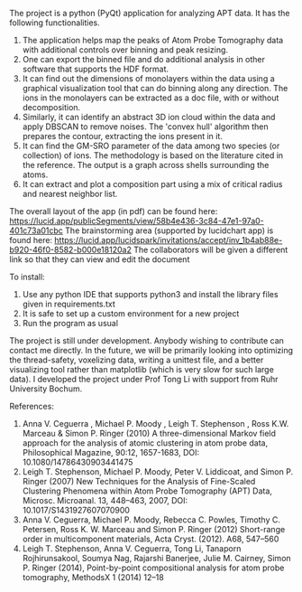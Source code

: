 The project is a python (PyQt) application for analyzing APT data. It has the following functionalities.
1.	The application helps map the peaks of Atom Probe Tomography data with additional controls over binning and peak resizing. 
2.	One can export the binned file and do additional analysis in other software that supports the HDF format.
3.	It can find out the dimensions of monolayers within the data using a graphical visualization tool that can do binning along any direction. The ions in the monolayers can be extracted as a doc file, with or without decomposition.
4.	Similarly, it can identify an abstract 3D ion cloud within the data and apply DBSCAN to remove noises. The 'convex hull' algorithm then prepares the contour, extracting the ions present in it.
5.	It can find the GM-SRO parameter of the data among two species (or collection) of ions. The methodology is based on the literature cited in the reference. The output is a graph across shells surrounding the atoms.
6.	It can extract and plot a composition part using a mix of critical radius and nearest neighbor list.

The overall layout of the app (in pdf) can be found here: https://lucid.app/publicSegments/view/58b4e436-3c84-47e1-97a0-401c73a01cbc
The brainstorming area (supported by lucidchart app) is found here: https://lucid.app/lucidspark/invitations/accept/inv_1b4ab88e-b920-46f0-8582-b000e18120a2
The collaborators will be given a different link so that they can view and edit the document

To install:
1.	Use any python IDE that supports python3 and install the library files given in requirements.txt
2.	It is safe to set up a custom environment for a new project
3.	Run the program as usual 

The project is still under development. Anybody wishing to contribute can contact me directly. In the future, we will be primarily looking into optimizing the thread-safety, voxelizing data, writing a unittest file, and a better visualizing tool rather than matplotlib (which is very slow for such large data). I developed the project under Prof Tong Li with support from Ruhr University Bochum. 

References:
1.	Anna V. Ceguerra , Michael P. Moody , Leigh T. Stephenson , Ross K.W. Marceau & Simon P. Ringer (2010) A three-dimensional Markov field approach for the analysis of atomic clustering in atom probe data, Philosophical Magazine, 90:12, 1657-1683, DOI: 10.1080/14786430903441475
2.	Leigh T. Stephenson, Michael P. Moody, Peter V. Liddicoat, and Simon P. Ringer (2007) New Techniques for the Analysis of Fine-Scaled Clustering Phenomena within Atom Probe Tomography (APT) Data, Microsc. Microanal. 13, 448–463, 2007, DOI: 10.1017/S1431927607070900 
3.	Anna V. Ceguerra, Michael P. Moody, Rebecca C. Powles, Timothy C. Petersen, Ross K. W. Marceau and Simon P. Ringer (2012) Short-range order in multicomponent materials, Acta Cryst. (2012). A68, 547–560
4.	Leigh T. Stephenson, Anna V. Ceguerra, Tong Li, Tanaporn Rojhirunsakool, Soumya Nag, Rajarshi Banerjee, Julie M. Cairney, Simon P. Ringer (2014), Point-by-point compositional analysis for atom probe tomography, MethodsX 1 (2014) 12–18

